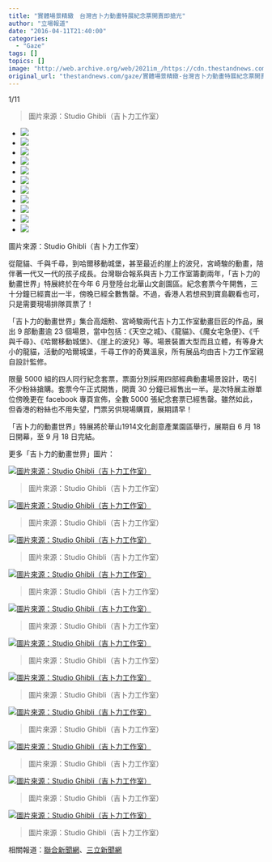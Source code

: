 ```yaml
---
title: "實體場景精緻　台灣吉卜力動畫特展紀念票開賣即搶光"
author: "立場報道"
date: "2016-04-11T21:40:00"
categories:
  - "Gaze"
tags: []
topics: []
image: "http://web.archive.org/web/2021im_/https://cdn.thestandnews.com/media/photos/gallery/70/cache/494131-XXL_YkiTl_300x200cropcenter.jpg"
original_url: "thestandnews.com/gaze/實體場景精緻-台灣吉卜力動畫特展紀念票開賣即搶光"
---
```

[](#)[](#)

[](#)1/11[](#)

> 圖片來源：Studio Ghibli（吉卜力工作室）

*   ![](http://web.archive.org/web/2021im_/https://cdn.thestandnews.com/media/photos/gallery/70/cache/494131-XXL_YkiTl_300x200cropcenter.jpg)
*   ![](http://web.archive.org/web/2021im_/https://cdn.thestandnews.com/media/photos/gallery/70/cache/494135-XXL_JqXAA_300x200cropcenter.jpg)
*   ![](http://web.archive.org/web/2021im_/https://cdn.thestandnews.com/media/photos/gallery/70/cache/494137-XXL_CQMpK_300x200cropcenter.jpg)
*   ![](http://web.archive.org/web/2021im_/https://cdn.thestandnews.com/media/photos/gallery/70/cache/494124-XXL_DutXL_300x200cropcenter.jpg)
*   ![](http://web.archive.org/web/2021im_/https://cdn.thestandnews.com/media/photos/gallery/70/cache/494120-XXL_jzaL9_300x200cropcenter.jpg)
*   ![](http://web.archive.org/web/2021im_/https://cdn.thestandnews.com/media/photos/gallery/70/cache/494123-XXL_FDi4L_300x200cropcenter.jpg)
*   ![](http://web.archive.org/web/2021im_/https://cdn.thestandnews.com/media/photos/gallery/70/cache/494118-XXL_NqYWf_300x200cropcenter.jpg)
*   ![](http://web.archive.org/web/2021im_/https://cdn.thestandnews.com/media/photos/gallery/70/cache/494117-XXL_SuGND_300x200cropcenter.jpg)
*   ![](http://web.archive.org/web/2021im_/https://cdn.thestandnews.com/media/photos/gallery/70/cache/494119-XXL_gl0Y2_300x200cropcenter.jpg)
*   ![](http://web.archive.org/web/2021im_/https://cdn.thestandnews.com/media/photos/gallery/70/cache/494127-XXL_zUoEG_300x200cropcenter.jpg)
*   ![](http://web.archive.org/web/2021im_/https://cdn.thestandnews.com/media/photos/gallery/70/cache/494138-XXL_f3F9a_300x200cropcenter.jpg)

圖片來源：Studio Ghibli（吉卜力工作室）

從龍貓、千與千尋，到哈爾移動城堡，甚至最近的崖上的波兒，宮崎駿的動畫，陪伴著一代又一代的孩子成長。台灣聯合報系與吉卜力工作室籌劃兩年，「吉卜力的動畫世界」特展終於在今年 6 月登陸台北華山文創園區。紀念套票今午開售，三十分鐘已經賣出一半，傍晚已經全數售罄。不過，香港人若想飛到寶島觀看也可，只是需要現場排隊買票了！

「吉卜力的動畫世界」集合高畑勲、宮崎駿兩代吉卜力工作室動畫巨匠的作品，展出 9 部動畫逾 23 個場景，當中包括：《天空之城》、《龍貓》、《魔女宅急便》、《千與千尋》、《哈爾移動城堡》、《崖上的波兒》等。場景裝置大型而且立體，有等身大小的龍貓，活動的哈爾城堡，千尋工作的奇異溫泉，所有展品均由吉卜力工作室親自設計監修。

限量 5000 組的四人同行紀念套票，票面分別採用四部經典動畫場景設計，吸引不少粉絲搶購。套票今午正式開售，開賣 30 分鐘已經售出一半。是次特展主辦單位傍晚更在 facebook 專頁宣佈，全數 5000 張紀念套票已經售罄。雖然如此，但香港的粉絲也不用失望，門票另供現場購買，展期請早！

「吉卜力的動畫世界」特展將於華山1914文化創意產業園區舉行，展期自 6 月 18 日開幕，至 9 月 18 日完結。

更多「吉卜力的動畫世界」圖片：

[![圖片來源：Studio Ghibli（吉卜力工作室）](http://web.archive.org/web/2021im_/https://cdn.thestandnews.com/media/photos/cache/1_zT3hl_1200x0.jpg)](http://web.archive.org/web/20210629032649/https://cdn.thestandnews.com/media/photos/cache/1_zT3hl_1200x0.jpg)

> 圖片來源：Studio Ghibli（吉卜力工作室）

[![圖片來源：Studio Ghibli（吉卜力工作室）](http://web.archive.org/web/2021im_/https://cdn.thestandnews.com/media/photos/cache/2_bhD4r_1200x0.jpg)](http://web.archive.org/web/20210629032649/https://cdn.thestandnews.com/media/photos/cache/2_bhD4r_1200x0.jpg)

> 圖片來源：Studio Ghibli（吉卜力工作室）

[![圖片來源：Studio Ghibli（吉卜力工作室）](http://web.archive.org/web/2021im_/https://cdn.thestandnews.com/media/photos/cache/3_MHfV7_1200x0.jpg)](http://web.archive.org/web/20210629032649/https://cdn.thestandnews.com/media/photos/cache/3_MHfV7_1200x0.jpg)

> 圖片來源：Studio Ghibli（吉卜力工作室）

[![圖片來源：Studio Ghibli（吉卜力工作室）](http://web.archive.org/web/2021im_/https://cdn.thestandnews.com/media/photos/cache/4_cUfWa_1200x0.jpg)](http://web.archive.org/web/20210629032649/https://cdn.thestandnews.com/media/photos/cache/4_cUfWa_1200x0.jpg)

> 圖片來源：Studio Ghibli（吉卜力工作室）

[![圖片來源：Studio Ghibli（吉卜力工作室）](http://web.archive.org/web/2021im_/https://cdn.thestandnews.com/media/photos/cache/5_sFjrA_1200x0.jpg)](http://web.archive.org/web/20210629032649/https://cdn.thestandnews.com/media/photos/cache/5_sFjrA_1200x0.jpg)

> 圖片來源：Studio Ghibli（吉卜力工作室）

[![圖片來源：Studio Ghibli（吉卜力工作室）](http://web.archive.org/web/2021im_/https://cdn.thestandnews.com/media/photos/cache/6_tf9f1_1200x0.jpg)](http://web.archive.org/web/20210629032649/https://cdn.thestandnews.com/media/photos/cache/6_tf9f1_1200x0.jpg)

> 圖片來源：Studio Ghibli（吉卜力工作室）

[![圖片來源：Studio Ghibli（吉卜力工作室）](http://web.archive.org/web/2021im_/https://cdn.thestandnews.com/media/photos/cache/7_fFuNQ_1200x0.jpg)](http://web.archive.org/web/20210629032649/https://cdn.thestandnews.com/media/photos/cache/7_fFuNQ_1200x0.jpg)

> 圖片來源：Studio Ghibli（吉卜力工作室）

[![圖片來源：Studio Ghibli（吉卜力工作室）](http://web.archive.org/web/2021im_/https://cdn.thestandnews.com/media/photos/cache/8_9FJww_1200x0.jpg)](http://web.archive.org/web/20210629032649/https://cdn.thestandnews.com/media/photos/cache/8_9FJww_1200x0.jpg)

> 圖片來源：Studio Ghibli（吉卜力工作室）

[![圖片來源：Studio Ghibli（吉卜力工作室）](http://web.archive.org/web/2021im_/https://cdn.thestandnews.com/media/photos/cache/9_pi9bR_1200x0.jpg)](http://web.archive.org/web/20210629032649/https://cdn.thestandnews.com/media/photos/cache/9_pi9bR_1200x0.jpg)

> 圖片來源：Studio Ghibli（吉卜力工作室）

[![圖片來源：Studio Ghibli（吉卜力工作室）](http://web.archive.org/web/2021im_/https://cdn.thestandnews.com/media/photos/cache/10_aK8Uo_1200x0.jpg)](http://web.archive.org/web/20210629032649/https://cdn.thestandnews.com/media/photos/cache/10_aK8Uo_1200x0.jpg)

> 圖片來源：Studio Ghibli（吉卜力工作室）

[![圖片來源：Studio Ghibli（吉卜力工作室）](http://web.archive.org/web/2021im_/https://cdn.thestandnews.com/media/photos/cache/11_Is60y_1200x0.jpg)](http://web.archive.org/web/20210629032649/https://cdn.thestandnews.com/media/photos/cache/11_Is60y_1200x0.jpg)

> 圖片來源：Studio Ghibli（吉卜力工作室）

相關報道：[聯合新聞網](http://web.archive.org/web/20210629032649/https://video.udn.com/news/471055)、[三立新聞網](http://web.archive.org/web/20210629032649/http://www.setn.com/News.aspx?NewsID=137083)